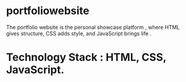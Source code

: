 # portfoliowebsite
The portfolio website is the personal showcase platform , where HTML gives structure,
CSS adds style, and JavaScript brings life .

# Technology Stack : HTML, CSS, JavaScript.
